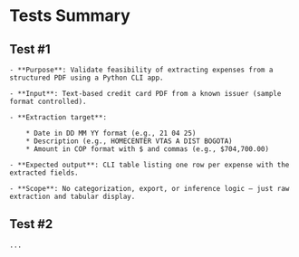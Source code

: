 # Tests Summary

## Test #1
    
    - **Purpose**: Validate feasibility of extracting expenses from a structured PDF using a Python CLI app.

    - **Input**: Text-based credit card PDF from a known issuer (sample format controlled).

    - **Extraction target**: 
    
        * Date in DD MM YY format (e.g., 21 04 25)
        * Description (e.g., HOMECENTER VTAS A DIST BOGOTA)
        * Amount in COP format with $ and commas (e.g., $704,700.00)

    - **Expected output**: CLI table listing one row per expense with the extracted fields.

    - **Scope**: No categorization, export, or inference logic — just raw extraction and tabular display.




## Test #2
    ...













